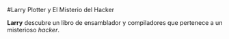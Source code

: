 #Larry Plotter y El Misterio del Hacker

**Larry** descubre un libro de ensamblador y compiladores que pertenece a un misterioso *hacker*.

